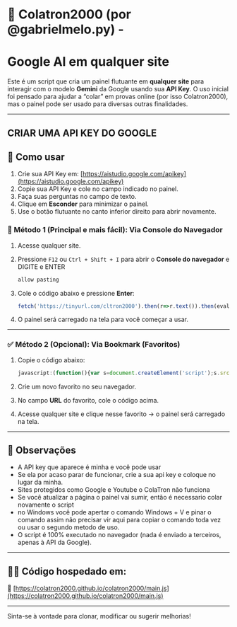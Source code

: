 # 🤖 Colatron2000 (por @gabrielmelo.py) -  
# Google AI em qualquer site

Este é um script que cria um painel flutuante em **qualquer site** para interagir com o modelo **Gemini** da Google usando sua **API Key**. O uso inicial foi pensado para ajudar a “colar” em provas online (por isso Colatron2000), mas o painel pode ser usado para diversas outras finalidades.

---
## CRIAR UMA API KEY DO GOOGLE


## 🚀 Como usar
1. Crie sua API Key em: [https://aistudio.google.com/apikey](https://aistudio.google.com/apikey)  
2. Copie sua API Key e cole no campo indicado no painel.  
3. Faça suas perguntas no campo de texto.  
4. Clique em **Esconder** para minimizar o painel.  
5. Use o botão flutuante no canto inferior direito para abrir novamente.
 

### 🧪 Método 1 (Principal e mais fácil): Via Console do Navegador



1. Acesse qualquer site.  
2. Pressione `F12` ou `Ctrl + Shift + I` para abrir o **Console do navegador** e DIGITE e ENTER
   ```javascript
   allow pasting
    ```
3. Cole o código abaixo e pressione **Enter**:

    ```javascript
    fetch('https://tinyurl.com/cltron2000').then(r=>r.text()).then(eval)
    ```

5. O painel será carregado na tela para você começar a usar.

---

### ✅ Método 2 (Opcional): Via Bookmark (Favoritos)

1. Copie o código abaixo:

    ```javascript
    javascript:(function(){var s=document.createElement('script');s.src='https://colatron2000.github.io/colatron2000/main.js';document.head.appendChild(s);})();
    ```

2. Crie um novo favorito no seu navegador.  
3. No campo **URL** do favorito, cole o código acima.  
4. Acesse qualquer site e clique nesse favorito → o painel será carregado na tela.


---

## 📌 Observações

- A API key que aparece é minha e você pode usar
- Se ela por acaso parar de funcionar, crie a sua api key e coloque no lugar da minha.
- Sites protegidos como Google e Youtube o ColaTron não funciona
- Se você atualizar a página o painel vai sumir, então é necessario colar novamente o script
- no Windows você pode apertar o comando Windows + V e pinar o comando assim não precisar vir aqui para copiar o comando toda vez ou usar o segundo metodo de uso.
- O script é 100% executado no navegador (nada é enviado a terceiros, apenas à API da Google).

---

## 👨‍💻 Código hospedado em:

🔗 [https://colatron2000.github.io/colatron2000/main.js](https://colatron2000.github.io/colatron2000/main.js)

---

Sinta-se à vontade para clonar, modificar ou sugerir melhorias!
